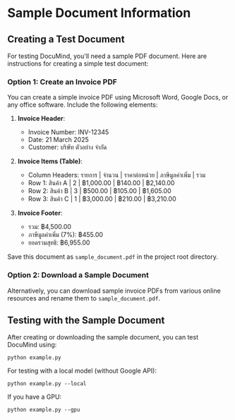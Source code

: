 # Sample Document Information

## Creating a Test Document

For testing DocuMind, you'll need a sample PDF document. Here are instructions for creating a simple test document:

### Option 1: Create an Invoice PDF

You can create a simple invoice PDF using Microsoft Word, Google Docs, or any office software. Include the following elements:

1. **Invoice Header**:
   - Invoice Number: INV-12345
   - Date: 21 March 2025
   - Customer: บริษัท ตัวอย่าง จำกัด

2. **Invoice Items (Table)**:
   - Column Headers: รายการ | จำนวน | ราคาต่อหน่วย | ภาษีมูลค่าเพิ่ม | รวม
   - Row 1: สินค้า A | 2 | ฿1,000.00 | ฿140.00 | ฿2,140.00
   - Row 2: สินค้า B | 3 | ฿500.00 | ฿105.00 | ฿1,605.00
   - Row 3: สินค้า C | 1 | ฿3,000.00 | ฿210.00 | ฿3,210.00

3. **Invoice Footer**:
   - รวม: ฿4,500.00
   - ภาษีมูลค่าเพิ่ม (7%): ฿455.00
   - ยอดรวมสุทธิ: ฿6,955.00

Save this document as `sample_document.pdf` in the project root directory.

### Option 2: Download a Sample Document

Alternatively, you can download sample invoice PDFs from various online resources and rename them to `sample_document.pdf`.

## Testing with the Sample Document

After creating or downloading the sample document, you can test DocuMind using:

```
python example.py
```

For testing with a local model (without Google API):

```
python example.py --local
```

If you have a GPU:

```
python example.py --gpu
```
